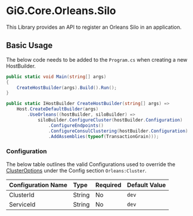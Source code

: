 # GiG.Core.Orleans.Silo

This Library provides an API to register an Orleans Silo in an application.

## Basic Usage

The below code needs to be added to the `Program.cs` when creating a new HostBuilder.

```csharp
public static void Main(string[] args)
{
    CreateHostBuilder(args).Build().Run();
}

public static IHostBuilder CreateHostBuilder(string[] args) =>
    Host.CreateDefaultBuilder(args)
        .UseOrleans((hostBuilder, siloBuilder) =>
            siloBuilder.ConfigureCluster(hostBuilder.Configuration)
                .ConfigureEndpoints()
                .ConfigureConsulClustering(hostBuilder.Configuration)
                .AddAssemblies(typeof(TransactionGrain)));

```

### Configuration

The below table outlines the valid Configurations used to override the [ClusterOptions](https://github.com/dotnet/orleans/blob/master/src/Orleans.Core/Configuration/Options/ClusterOptions.cs) under the Config section `Orleans:Cluster`.

| Configuration Name | Type   | Required | Default Value |
|:-------------------|:-------|:---------|:--------------|
| ClusterId          | String | No       | `dev`         |
| ServiceId          | String | No       | `dev`         |

